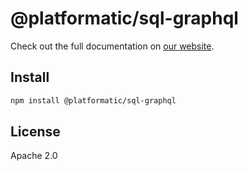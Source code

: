 # @platformatic/sql-graphql

Check out the full documentation on [our website](https://docs.platformatic.dev/docs/reference/sql-graphql/overview).

## Install

```sh
npm install @platformatic/sql-graphql
```

## License

Apache 2.0
